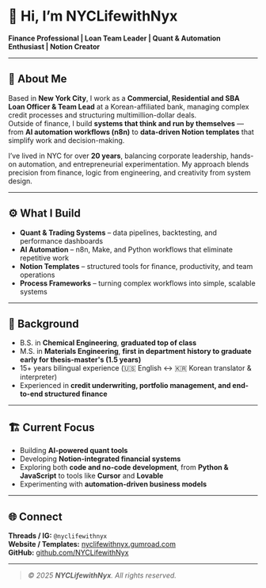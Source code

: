 # 👋 Hi, I’m **NYCLifewithNyx**

**Finance Professional | Loan Team Leader | Quant & Automation Enthusiast | Notion Creator**

---

## 🧭 About Me

Based in **New York City**, I work as a **Commercial, Residential and SBA Loan Officer & Team Lead** at a Korean-affiliated bank, managing complex credit processes and structuring multimillion-dollar deals.  
Outside of finance, I build **systems that think and run by themselves** — from **AI automation workflows (n8n)** to **data-driven Notion templates** that simplify work and decision-making.

I’ve lived in NYC for over **20 years**, balancing corporate leadership, hands-on automation, and entrepreneurial experimentation. My approach blends precision from finance, logic from engineering, and creativity from system design.

---

## ⚙️ What I Build

- **Quant & Trading Systems** – data pipelines, backtesting, and performance dashboards  
- **AI Automation** – n8n, Make, and Python workflows that eliminate repetitive work  
- **Notion Templates** – structured tools for finance, productivity, and team operations  
- **Process Frameworks** – turning complex workflows into simple, scalable systems  

---

## 🧠 Background

- B.S. in **Chemical Engineering**, **graduated top of class**  
- M.S. in **Materials Engineering**, **first in department history to graduate early for thesis-master's (1.5 years)**  
- 15+ years bilingual experience (🇺🇸 English ↔ 🇰🇷 Korean translator & interpreter)  
- Experienced in **credit underwriting, portfolio management, and end-to-end structured finance**  

---

## 🏗️ Current Focus

- Building **AI-powered quant tools**  
- Developing **Notion-integrated financial systems**  
- Exploring both **code and no-code development**, from **Python & JavaScript** to tools like **Cursor** and **Lovable**  
- Experimenting with **automation-driven business models**

---

## 🌐 Connect

**Threads / IG:** `@nyclifewithnyx`  
**Website / Templates:** [nyclifewithnyx.gumroad.com](https://nyclifewithnyx.gumroad.com)  
**GitHub:** [github.com/NYCLifewithNyx](https://github.com/NYCLifewithNyx)

---

> _© 2025 **NYCLifewithNyx**. All rights reserved._
